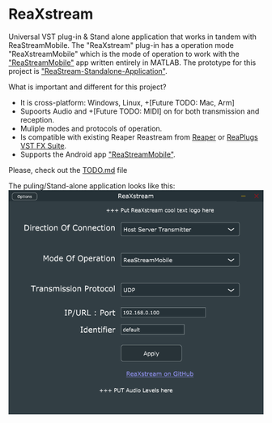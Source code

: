# ReaXstream
Universal VST plug-in & Stand alone application that works in tandem with ReaStreamMobile.
The "ReaXstream" plug-in has a operation mode "ReaXstreamMobile" which is the mode of operation to work with the ["ReaStreamMobile"](https://github.com/JessyJP/ReaStreamMobile) app written entirely in MATLAB.
The prototype for this project is ["ReaStream-Standalone-Application"](https://github.com/JessyJP/ReaStream-Standalone-Application).

What is important and different for this project?
  + It is cross-platform: Windows, Linux, +[Future TODO: Mac, Arm]
  + Supoorts Audio and +[Future TODO: MIDI] on for both transmission and reception.
  + Muliple modes and protocols of operation.
  + Is compatible with existing Reaper Reastream from [Reaper](https://www.reaper.fm) or [ReaPlugs VST FX Suite](https://www.reaper.fm/reaplugs/).
  + Supports the Android app ["ReaStreamMobile"](https://github.com/JessyJP/ReaStreamMobile).

Please, check out the [TODO.md](TODO.md) file

The puling/Stand-alone application looks like this:
![plot](Images/Readme_Plugin_image.png)
